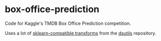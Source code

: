 # box-office-prediction

Code for Kaggle's TMDB Box Office Prediction competition.

Uses a lot of [sklearn-compatible transforms](https://scikit-learn.org/stable/data_transforms.html) from the [dsutils](https://github.com/brendanhasz/dsutils) repository.
